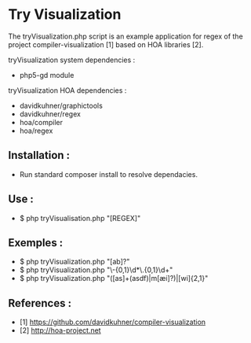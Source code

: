 Try Visualization
===================

The tryVisualization.php script is an example application for regex of the project compiler-visualization [1] based on HOA libraries [2].


tryVisualization system dependencies :
- php5-gd module

tryVisualization HOA dependencies :
- davidkuhner/graphictools
- davidkuhner/regex
- hoa/compiler
- hoa/regex

Installation :
--------------
* Run standard composer install to resolve dependacies.


Use : 
-----
* $ php tryVisualisation.php "[REGEX]"

Exemples :
----------
* $ php tryVisualization.php "[ab]?"
* $ php tryVisualization.php "\\-{0,1}\\d*\\.{0,1}\\d+"
* $ php tryVisualization.php "([as]+(asdf)|m[æi]?)|[wi]{2,1}"

References :
------------
* [1] https://github.com/davidkuhner/compiler-visualization
* [2] http://hoa-project.net
